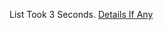 List Took 3 Seconds.
[Details If Any](https://github.com/deathbybandaid/piholeparser/blob/master/RecentRunLogs/parsingscripts/AdblockPolska.md)

